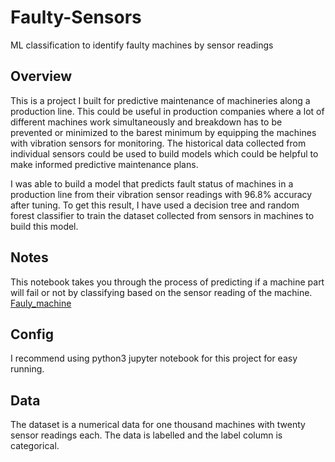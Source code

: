 # Faulty-Sensors
ML classification to identify faulty machines by sensor readings

## Overview
This is a project I built for predictive maintenance of machineries along a production line. This could be useful in production companies where a lot of different machines work simultaneously and breakdown has to be prevented or minimized to the barest minimum by equipping the machines with vibration sensors for monitoring.  The historical data collected from individual sensors could be used to build models which could be helpful to make informed predictive maintenance plans.

I was able to build a model that predicts fault status of machines in a production line from their vibration sensor readings with 96.8% accuracy after tuning. To get this result, I have used a decision tree and random forest classifier to train the dataset collected from sensors in machines to build this model.

## Notes
This notebook takes you through the process of predicting if a machine part will fail or not by classifying based on the sensor reading of the machine. [Fauly_machine](https://github.com/OLAMILEKAN011/Faulty-Sensors/blob/main/Faulty%20Machine%20Sensor.ipynb)

## Config
I recommend using python3 jupyter notebook for this project for easy running.

## Data
The dataset is a numerical data for one thousand machines with twenty sensor readings each. The data is labelled and the label column is categorical.
